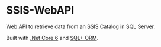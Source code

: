 # SSIS-WebAPI
Web API to retrieve data from an SSIS Catalog in SQL Server. 

Built with [.Net Core 6](https://learn.microsoft.com/en-us/aspnet/core/web-api/?view=aspnetcore-6.0) and [SQL+ ORM](https://www.sqlplus.net/).
